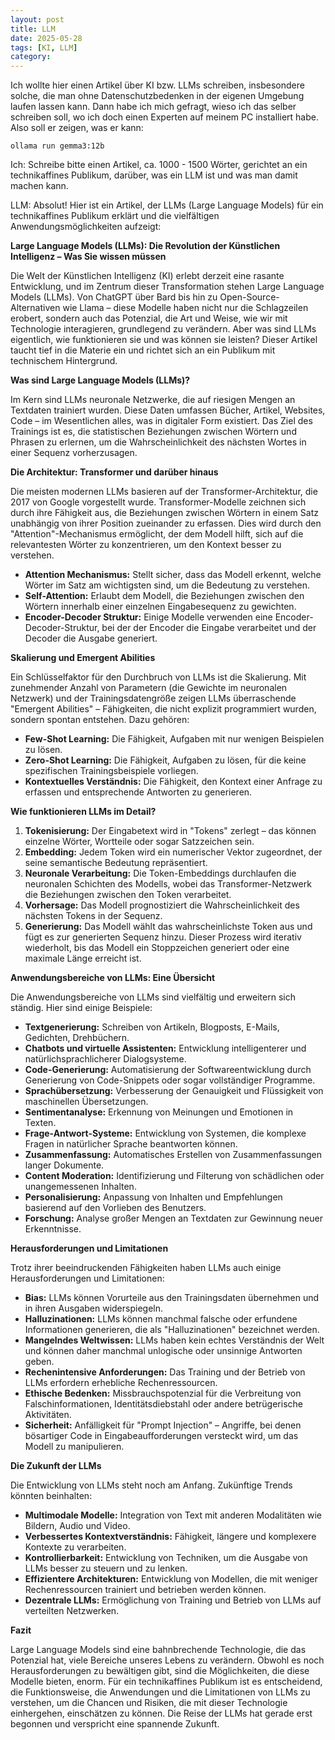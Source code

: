 ```yaml
---
layout: post
title: LLM
date: 2025-05-28
tags: [KI, LLM]
category: 
---
```


Ich wollte hier einen Artikel über KI bzw. LLMs schreiben, insbesondere solche, die man ohne Datenschutzbedenken in der eigenen Umgebung laufen lassen kann. Dann habe ich mich gefragt, wieso ich das selber schreiben soll, wo ich doch einen Experten auf meinem PC installiert habe.
Also soll er zeigen, was er kann:

`ollama run gemma3:12b`

Ich: Schreibe bitte einen Artikel, ca. 1000 - 1500 Wörter, gerichtet an ein technikaffines Publikum, darüber, was ein LLM ist und was man damit machen kann.

LLM: Absolut! Hier ist ein Artikel, der LLMs (Large Language Models) für ein technikaffines Publikum erklärt und die vielfältigen Anwendungsmöglichkeiten aufzeigt:

**Large Language Models (LLMs): Die Revolution der Künstlichen Intelligenz – Was Sie wissen müssen**

Die Welt der Künstlichen Intelligenz (KI) erlebt derzeit eine rasante Entwicklung, und im Zentrum dieser Transformation stehen Large Language Models (LLMs). Von ChatGPT über Bard bis hin zu Open-Source-Alternativen wie Llama – diese Modelle haben nicht nur die Schlagzeilen erobert, sondern auch das Potenzial, die Art und Weise, wie wir mit Technologie interagieren, grundlegend zu verändern. Aber was sind LLMs eigentlich, wie funktionieren sie und was können sie leisten? Dieser Artikel taucht tief in die Materie ein und richtet sich an ein Publikum mit technischem Hintergrund.

**Was sind Large Language Models (LLMs)?**

Im Kern sind LLMs neuronale Netzwerke, die auf riesigen Mengen an Textdaten trainiert wurden. Diese Daten umfassen Bücher, Artikel, Websites, Code – im Wesentlichen alles, was in digitaler Form existiert. Das Ziel des Trainings ist es, die statistischen Beziehungen zwischen Wörtern und Phrasen zu erlernen, um die Wahrscheinlichkeit des nächsten Wortes in einer Sequenz vorherzusagen.

**Die Architektur: Transformer und darüber hinaus**

Die meisten modernen LLMs basieren auf der Transformer-Architektur, die 2017 von Google vorgestellt wurde. Transformer-Modelle zeichnen sich durch ihre Fähigkeit aus, die Beziehungen zwischen Wörtern in einem Satz unabhängig von ihrer Position zueinander zu erfassen. Dies wird durch den "Attention"-Mechanismus ermöglicht, der dem Modell hilft, sich auf die relevantesten Wörter zu konzentrieren, um den Kontext besser zu verstehen.

*   **Attention Mechanismus:** Stellt sicher, dass das Modell erkennt, welche Wörter im Satz am wichtigsten sind, um die Bedeutung zu verstehen.
*   **Self-Attention:** Erlaubt dem Modell, die Beziehungen zwischen den Wörtern innerhalb einer einzelnen Eingabesequenz zu gewichten.
*   **Encoder-Decoder Struktur:** Einige Modelle verwenden eine Encoder-Decoder-Struktur, bei der der Encoder die Eingabe verarbeitet und der Decoder die Ausgabe generiert.

**Skalierung und Emergent Abilities**

Ein Schlüsselfaktor für den Durchbruch von LLMs ist die Skalierung. Mit zunehmender Anzahl von Parametern (die Gewichte im neuronalen Netzwerk) und der Trainingsdatengröße zeigen LLMs überraschende "Emergent Abilities" – Fähigkeiten, die nicht explizit programmiert wurden, sondern spontan entstehen. Dazu gehören:

*   **Few-Shot Learning:** Die Fähigkeit, Aufgaben mit nur wenigen Beispielen zu lösen.
*   **Zero-Shot Learning:** Die Fähigkeit, Aufgaben zu lösen, für die keine spezifischen Trainingsbeispiele vorliegen.
*   **Kontextuelles Verständnis:** Die Fähigkeit, den Kontext einer Anfrage zu erfassen und entsprechende Antworten zu generieren.

**Wie funktionieren LLMs im Detail?**

1.  **Tokenisierung:** Der Eingabetext wird in "Tokens" zerlegt – das können einzelne Wörter, Wortteile oder sogar Satzzeichen sein.
2.  **Embedding:** Jedem Token wird ein numerischer Vektor zugeordnet, der seine semantische Bedeutung repräsentiert.
3.  **Neuronale Verarbeitung:** Die Token-Embeddings durchlaufen die neuronalen Schichten des Modells, wobei das Transformer-Netzwerk die Beziehungen zwischen den Token verarbeitet.
4.  **Vorhersage:** Das Modell prognostiziert die Wahrscheinlichkeit des nächsten Tokens in der Sequenz.
5.  **Generierung:** Das Modell wählt das wahrscheinlichste Token aus und fügt es zur generierten Sequenz hinzu. Dieser Prozess wird iterativ wiederholt, bis das Modell ein Stoppzeichen generiert oder eine maximale Länge erreicht ist.

**Anwendungsbereiche von LLMs: Eine Übersicht**

Die Anwendungsbereiche von LLMs sind vielfältig und erweitern sich ständig. Hier sind einige Beispiele:

*   **Textgenerierung:** Schreiben von Artikeln, Blogposts, E-Mails, Gedichten, Drehbüchern.
*   **Chatbots und virtuelle Assistenten:** Entwicklung intelligenterer und natürlichsprachlicherer Dialogsysteme.
*   **Code-Generierung:** Automatisierung der Softwareentwicklung durch Generierung von Code-Snippets oder sogar vollständiger Programme.
*   **Sprachübersetzung:** Verbesserung der Genauigkeit und Flüssigkeit von maschinellen Übersetzungen.
*   **Sentimentanalyse:** Erkennung von Meinungen und Emotionen in Texten.
*   **Frage-Antwort-Systeme:** Entwicklung von Systemen, die komplexe Fragen in natürlicher Sprache beantworten können.
*   **Zusammenfassung:** Automatisches Erstellen von Zusammenfassungen langer Dokumente.
*   **Content Moderation:** Identifizierung und Filterung von schädlichen oder unangemessenen Inhalten.
*   **Personalisierung:** Anpassung von Inhalten und Empfehlungen basierend auf den Vorlieben des Benutzers.
*   **Forschung:** Analyse großer Mengen an Textdaten zur Gewinnung neuer Erkenntnisse.

**Herausforderungen und Limitationen**

Trotz ihrer beeindruckenden Fähigkeiten haben LLMs auch einige Herausforderungen und Limitationen:

*   **Bias:** LLMs können Vorurteile aus den Trainingsdaten übernehmen und in ihren Ausgaben widerspiegeln.
*   **Halluzinationen:** LLMs können manchmal falsche oder erfundene Informationen generieren, die als "Halluzinationen" bezeichnet werden.
*   **Mangelndes Weltwissen:** LLMs haben kein echtes Verständnis der Welt und können daher manchmal unlogische oder unsinnige Antworten geben.
*   **Rechenintensive Anforderungen:** Das Training und der Betrieb von LLMs erfordern erhebliche Rechenressourcen.
*   **Ethische Bedenken:** Missbrauchspotenzial für die Verbreitung von Falschinformationen, Identitätsdiebstahl oder andere betrügerische Aktivitäten.
*   **Sicherheit:** Anfälligkeit für "Prompt Injection" – Angriffe, bei denen bösartiger Code in Eingabeaufforderungen versteckt wird, um das Modell zu manipulieren.

**Die Zukunft der LLMs**

Die Entwicklung von LLMs steht noch am Anfang. Zukünftige Trends könnten beinhalten:

*   **Multimodale Modelle:** Integration von Text mit anderen Modalitäten wie Bildern, Audio und Video.
*   **Verbessertes Kontextverständnis:** Fähigkeit, längere und komplexere Kontexte zu verarbeiten.
*   **Kontrollierbarkeit:** Entwicklung von Techniken, um die Ausgabe von LLMs besser zu steuern und zu lenken.
*   **Effizientere Architekturen:** Entwicklung von Modellen, die mit weniger Rechenressourcen trainiert und betrieben werden können.
*   **Dezentrale LLMs:** Ermöglichung von Training und Betrieb von LLMs auf verteilten Netzwerken.

**Fazit**

Large Language Models sind eine bahnbrechende Technologie, die das Potenzial hat, viele Bereiche unseres Lebens zu verändern. Obwohl es noch Herausforderungen zu bewältigen gibt, sind die Möglichkeiten, die diese Modelle bieten, enorm. Für ein technikaffines Publikum ist es entscheidend, die Funktionsweise, die Anwendungen und die Limitationen von LLMs zu verstehen, um die Chancen und Risiken, die mit dieser Technologie einhergehen, einschätzen zu können. Die Reise der LLMs hat gerade erst begonnen und verspricht eine spannende Zukunft.
